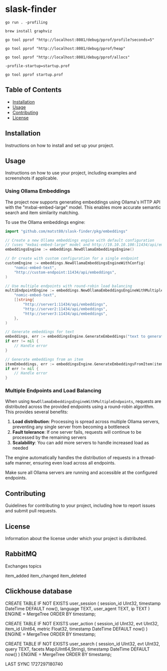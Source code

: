 # slask-finder

`go run . -profiling`

`brew install graphviz`

`go tool pprof "http://localhost:8081/debug/pprof/profile?seconds=5"`

`go tool pprof "http://localhost:8081/debug/pprof/heap"`

`go tool pprof "http://localhost:8081/debug/pprof/allocs"`

`-profile-startup=startup.prof`

`go tool pprof startup.prof`

## Table of Contents

- [Installation](#installation)
- [Usage](#usage)
- [Contributing](#contributing)
- [License](#license)

## Installation

Instructions on how to install and set up your project.

## Usage

Instructions on how to use your project, including examples and screenshots if applicable.

### Using Ollama Embeddings

The project now supports generating embeddings using Ollama's HTTP API with the "mxbai-embed-large" model. This enables more accurate semantic search and item similarity matching.

To use the Ollama embeddings engine:

```go
import "github.com/matst80/slask-finder/pkg/embeddings"

// Create a new Ollama embeddings engine with default configuration
// (uses "mxbai-embed-large" model and http://10.10.10.100:11434/api/embeddings endpoint)
embeddingsEngine := embeddings.NewOllamaEmbeddingsEngine()

// Or create with custom configuration for a single endpoint
customEngine := embeddings.NewOllamaEmbeddingsEngineWithConfig(
    "nomic-embed-text", 
    "http://custom-endpoint:11434/api/embeddings",
)

// Use multiple endpoints with round-robin load balancing
multiEndpointEngine := embeddings.NewOllamaEmbeddingsEngineWithMultipleEndpoints(
    "nomic-embed-text",
    []string{
        "http://server1:11434/api/embeddings",
        "http://server2:11434/api/embeddings",
        "http://server3:11434/api/embeddings",
    },
)

// Generate embeddings for text
embeddings, err := embeddingsEngine.GenerateEmbeddings("text to generate embeddings for")
if err != nil {
    // Handle error
}

// Generate embeddings from an item
itemEmbeddings, err := embeddingsEngine.GenerateEmbeddingsFromItem(item)
if err != nil {
    // Handle error
}
```

### Multiple Endpoints and Load Balancing

When using `NewOllamaEmbeddingsEngineWithMultipleEndpoints`, requests are distributed across the provided endpoints using a round-robin algorithm. This provides several benefits:

1. **Load distribution**: Processing is spread across multiple Ollama servers, preventing any single server from becoming a bottleneck
2. **Fault tolerance**: If one server fails, requests will continue to be processed by the remaining servers
3. **Scalability**: You can add more servers to handle increased load as needed

The engine automatically handles the distribution of requests in a thread-safe manner, ensuring even load across all endpoints.

Make sure all Ollama servers are running and accessible at the configured endpoints.

## Contributing

Guidelines for contributing to your project, including how to report issues and submit pull requests.

## License

Information about the license under which your project is distributed.

## RabbitMQ

Exchanges topics

item_added
item_changed
item_deleted

## Clickhouse database

CREATE TABLE IF NOT EXISTS user_session
(
    session_id UInt32,
		timestamp DateTime DEFAULT now(),
		language TEXT,
		user_agent TEXT,
		ip TEXT
) ENGINE = MergeTree
ORDER BY timestamp;

CREATE TABLE IF NOT EXISTS user_action
(
    session_id UInt32,
		evt UInt32,
		item_id UInt64,
		metric Float32,
		timestamp DateTime DEFAULT now()
) ENGINE = MergeTree
ORDER BY timestamp;


CREATE TABLE IF NOT EXISTS user_search
(
    session_id UInt32,
		evt UInt32,
		query TEXT,
		facets Map(UInt64,String),
		timestamp DateTime DEFAULT now()
) ENGINE = MergeTree
ORDER BY timestamp;


LAST SYNC 1727297180740
